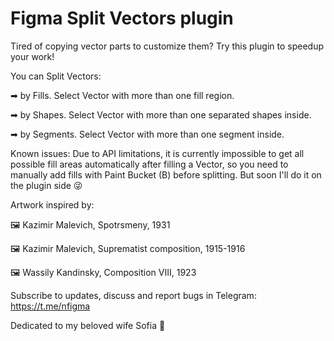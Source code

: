 # Figma Split Vectors plugin

Tired of copying vector parts to customize them?
Try this plugin to speedup your work!

You can Split Vectors:

➡ by Fills. Select Vector with more than one fill region.

➡ by Shapes. Select Vector with more than one separated shapes inside.

➡ by Segments. Select Vector with more than one segment inside.

Known issues:
Due to API limitations, it is currently impossible to get all possible fill areas automatically after filling a Vector, so you need to manually add fills with Paint Bucket (B) before splitting.
But soon I'll do it on the plugin side 😜

Artwork inspired by:

🖼 Kazimir Malevich, Spotrsmeny, 1931

🖼 Kazimir Malevich, Suprematist composition, 1915-1916

🖼 Wassily Kandinsky, Composition VIII, 1923

Subscribe to updates, discuss and report bugs in Telegram:
https://t.me/nfigma

Dedicated to my beloved wife Sofia 💖
